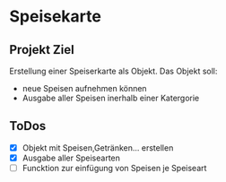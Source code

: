 # Speisekarte


## Projekt Ziel

Erstellung einer Speiserkarte als Objekt.
Das Objekt soll:

- neue Speisen aufnehmen können
- Ausgabe aller Speisen inerhalb einer Katergorie

 


## ToDos

- [x] Objekt mit Speisen,Getränken... erstellen
- [x] Ausgabe aller Speisearten
- [ ] Funcktion zur einfügung von Speisen je Speiseart
